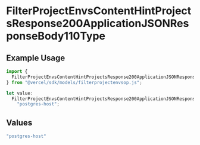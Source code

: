 # FilterProjectEnvsContentHintProjectsResponse200ApplicationJSONResponseBody110Type

## Example Usage

```typescript
import {
  FilterProjectEnvsContentHintProjectsResponse200ApplicationJSONResponseBody110Type,
} from "@vercel/sdk/models/filterprojectenvsop.js";

let value:
  FilterProjectEnvsContentHintProjectsResponse200ApplicationJSONResponseBody110Type =
    "postgres-host";
```

## Values

```typescript
"postgres-host"
```